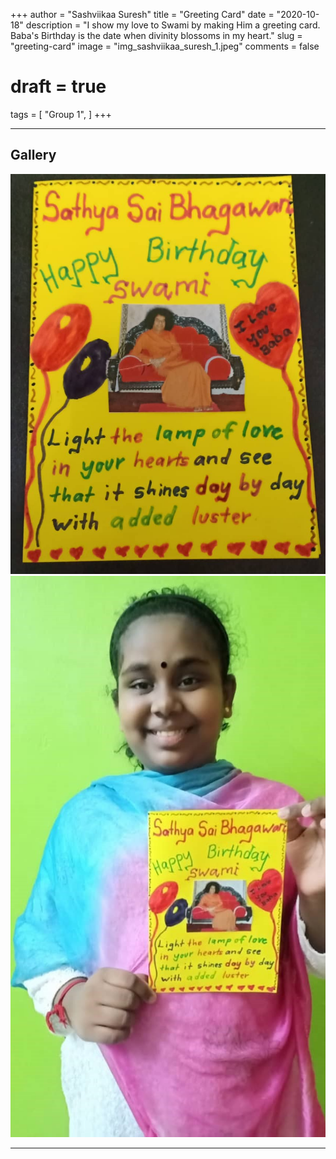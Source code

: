 +++
author = "Sashviikaa Suresh"
title = "Greeting Card"
date = "2020-10-18"
description = "I show my love to Swami by making Him a greeting card. Baba's Birthday is the date when divinity blossoms in my heart."
slug = "greeting-card"
image = "img_sashviikaa_suresh_1.jpeg"
comments = false
# draft = true
tags = [
    "Group 1",
]
+++

---

## Gallery

![](img_sashviikaa_suresh_1.jpeg) ![](img_sashviikaa_suresh_2.jpeg)

---
